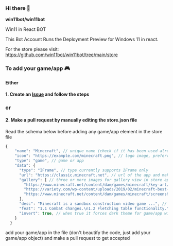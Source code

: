 ### Hi there 👋


**win11bot/win11bot** 

Win11 in React BOT

This Bot Account Runs the Deployment Preview for Windows 11 in react.

For the store please visit: https://github.com/win11bot/win11bot/tree/main/store

### To add your game/app 🎮

#### Either

#### 1. Create an [Issue](https://github.com/win11bot/win11bot/issues/new/choose) and follow the steps

### or

#### 2. Make a pull request by manually editing the store.json file

Read the schema below before adding any game/app element in the store file
```js
{
    "name": "Minecraft", // unique name (check if it has been used already in the file)
    "icon": "https://example.com/minecraft.png", // logo image, preferrably 1:1 and less than 128px of width
    "type": "game", // game or app
    "data": {
      "type": "IFrame", // type currently supports IFrame only
      "url": "https://classic.minecraft.net", // url of the app and make sure they accept Iframe
      "gallery": [ // three or more images for gallery view in store app
        "https://www.minecraft.net/content/dam/games/minecraft/key-art/CavesandCliffsPt1-dotNET-HomepagePromo-600x360.png",
        "https://variety.com/wp-content/uploads/2019/02/minecraft-best-year-yet.png?w=600",
        "https://www.minecraft.net/content/dam/games/minecraft/screenshots/RayTracing-MineCraft-PMP-Always-Something-New.jpg"
      ],
      "desc": "Minecraft is a sandbox construction video game ...", // description for store app
      "feat": "1.1 Combat changes.\n1.2 Fletching table functionality.", // features for store app
      "invert": true, // when true it forces dark theme for game/app window, default is false.
    }
  }
```

add your game/app in the file (don't beautify the code, just add your game/app object) and make a pull request to get accepted
